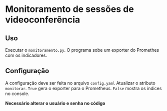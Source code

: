 # Monitoramento de sessões de videoconferência

## Uso
Executar o `monitoramento.py`. O programa sobe um exporter do Promethes com os indicadores.

## Configuração
A configuração deve ser feita no arquivo  `config.yaml`
Atualizar o atributo `monitorar`. `True` gera o exporter para o Prometheus. `False` mostra os índices no console.

**Necessário alterar o usuário e senha no código**
